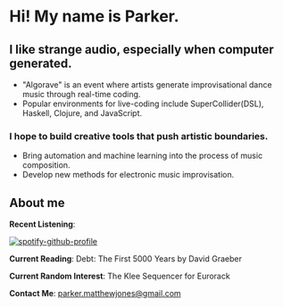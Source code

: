 # Hi!  My name is Parker.

## I like strange audio, especially when computer generated.
  * "Algorave" is an event where artists generate improvisational dance music through real-time coding.
  * Popular environments for live-coding include SuperCollider(DSL), Haskell, Clojure, and JavaScript.

### I hope to build creative tools that push artistic boundaries.
  * Bring automation and machine learning into the process of music composition.
  * Develop new methods for electronic music improvisation.
  
## About me
**Recent Listening**: 

[![spotify-github-profile](https://spotify-github-profile.vercel.app/api/view?uid=sudaunt&cover_image=true&theme=novatorem)](https://spotify-github-profile.vercel.app/api/view?uid=sudaunt&redirect=true)

**Current Reading**: Debt: The First 5000 Years by David Graeber

**Current Random Interest**: The Klee Sequencer for Eurorack

**Contact Me**: parker.matthewjones@gmail.com
